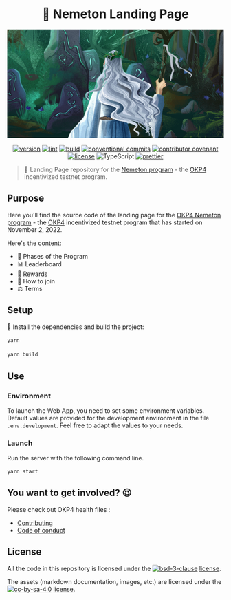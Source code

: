 <div align="center">
  <h1>🧙 Nemeton Landing Page</h1>
</div>

[![nemeton github bannner](./etc/image/nemeton-banner.jpg)](https://nemeton.okp4.network)

<div align="center">
<a href="https://github.com/okp4/nemeton-web/releases"><img src="https://img.shields.io/github/v/release/okp4/nemeton-web?style=for-the-badge&amp;logo=github" alt="version"></a>
<a href="https://github.com/okp4/nemeton-web/actions/workflows/lint.yml"><img src="https://img.shields.io/github/workflow/status/okp4/nemeton-web/Lint?label=lint&amp;style=for-the-badge&amp;logo=github" alt="lint"></a>
<a href="https://github.com/okp4/nemeton-web/actions/workflows/build.yml"><img src="https://img.shields.io/github/workflow/status/okp4/nemeton-web/Build?label=build&amp;style=for-the-badge&amp;logo=github" alt="build"></a>
<a href="https://conventionalcommits.org"><img src="https://img.shields.io/badge/Conventional%20Commits-1.0.0-yellow.svg?style=for-the-badge&amp;logo=conventionalcommits" alt="conventional commits"></a>
<a href="https://github.com/okp4/.github/blob/main/CODE_OF_CONDUCT.md"><img src="https://img.shields.io/badge/Contributor%20Covenant-2.1-4baaaa.svg?style=for-the-badge" alt="contributor covenant"></a>
<a href="https://opensource.org/licenses/BSD-3-Clause"><img src="https://img.shields.io/badge/License-BSD_3--Clause-blue.svg?style=for-the-badge" alt="license"></a>
<img src="https://img.shields.io/badge/typescript-%23007ACC.svg?style=for-the-badge&amp;logo=typescript&amp;logoColor=white" alt="TypeScript">
<a href="https://github.com/prettier/prettier"><img src="https://img.shields.io/badge/code_style-prettier-ff69b4.svg?style=for-the-badge" alt="prettier"></a></p>
</div>

> 🧙 Landing Page repository for the [Nemeton program][Nemeton] - the [OKP4](https://okp4.network/) incentivized testnet program.

## Purpose

Here you'll find the source code of the landing page for the [OKP4 Nemeton program][Nemeton] - the [OKP4] incentivized testnet program that has started on November 2, 2022.

Here's the content:

- 📍 Phases of the Program
- 📊 Leaderboard
- 💸 Rewards
- 🤗 How to join
- ⚖️ Terms

## Setup

🚚 Install the dependencies and build the project:

```sh
yarn

yarn build
```

## Use

### Environment

To launch the Web App, you need to set some environment variables. Default values are provided for the development environment in the file `.env.development`.
Feel free to adapt the values to your needs.

### Launch

Run the server with the following command line.

```sh
yarn start
```

## You want to get involved? 😍

Please check out OKP4 health files :

- [Contributing](https://github.com/okp4/.github/blob/main/CONTRIBUTING.md)
- [Code of conduct](https://github.com/okp4/.github/blob/main/CODE_OF_CONDUCT.md)

## License

All the code in this repository is licensed under the [![bsd-3-clause][bsd-3-clause-image]][cc-by-sa] [license](LICENSE).

The assets (markdown documentation, images, etc.) are licensed under the [![cc-by-sa-4.0][cc-by-sa-image]][cc-by-sa] [license](LICENSE-ASSETS).

[Nemeton]: https://nemeton.okp4.network
[OKP4]: https://okp4.network
[cc-by-sa]: https://creativecommons.org/licenses/by-sa/4.0/
[cc-by-sa-image]: https://i.creativecommons.org/l/by-sa/4.0/80x15.png
[bsd-3-clause]: https://opensource.org/licenses/BSD-3-Clause
[bsd-3-clause-image]: https://img.shields.io/badge/License-BSD_3--Clause-blue.svg
